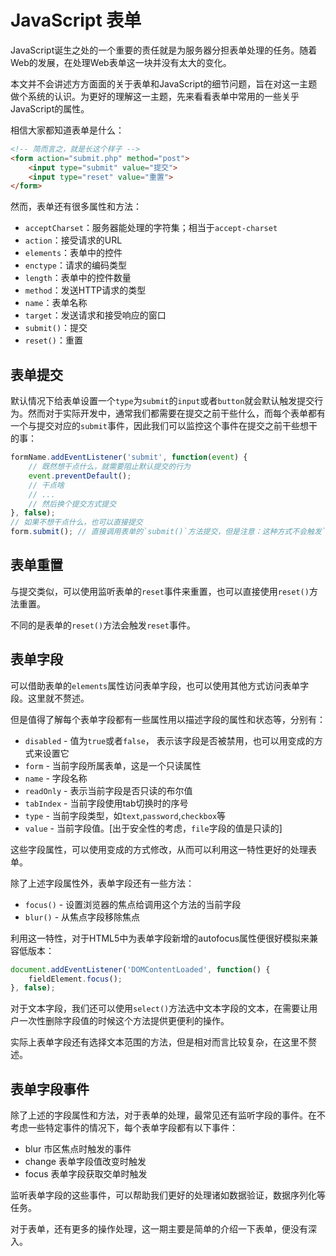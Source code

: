 # JavaScript 表单

JavaScript诞生之处的一个重要的责任就是为服务器分担表单处理的任务。随着Web的发展，在处理Web表单这一块并没有太大的变化。

本文并不会讲述方方面面的关于表单和JavaScript的细节问题，旨在对这一主题做个系统的认识。为更好的理解这一主题，先来看看表单中常用的一些关乎JavaScript的属性。

相信大家都知道表单是什么：

```html
<!-- 简而言之，就是长这个样子 -->
<form action="submit.php" method="post">
	<input type="submit" value="提交">
	<input type="reset" value="重置">
</form>
```

然而，表单还有很多属性和方法：

- `acceptCharset`：服务器能处理的字符集；相当于`accept-charset`
- `action`：接受请求的URL
- `elements`：表单中的控件
- `enctype`：请求的编码类型
- `length`：表单中的控件数量
- `method`：发送HTTP请求的类型
- `name`：表单名称
- `target`：发送请求和接受响应的窗口
- `submit()`：提交
- `reset()`：重置

## 表单提交

默认情况下给表单设置一个`type`为`submit`的`input`或者`button`就会默认触发提交行为。然而对于实际开发中，通常我们都需要在提交之前干些什么，而每个表单都有一个与提交对应的`submit`事件，因此我们可以监控这个事件在提交之前干些想干的事：

```javascript
formName.addEventListener('submit', function(event) {
	// 既然想干点什么，就需要阻止默认提交的行为
	event.preventDefault();
	// 干点啥
	// ...
	// 然后换个提交方式提交
}, false);
// 如果不想干点什么，也可以直接提交
form.submit(); // 直接调用表单的`submit()`方法提交，但是注意：这种方式不会触发`submit`事件
```
## 表单重置

与提交类似，可以使用监听表单的`reset`事件来重置，也可以直接使用`reset()`方法重置。

不同的是表单的`reset()`方法会触发`reset`事件。

## 表单字段

可以借助表单的`elements`属性访问表单字段，也可以使用其他方式访问表单字段。这里就不赘述。

但是值得了解每个表单字段都有一些属性用以描述字段的属性和状态等，分别有：

- `disabled` - 值为`true`或者`false`， 表示该字段是否被禁用，也可以用变成的方式来设置它
- `form` - 当前字段所属表单，这是一个只读属性
- `name` - 字段名称
- `readOnly` - 表示当前字段是否只读的布尔值
- `tabIndex` - 当前字段使用tab切换时的序号
- `type` - 当前字段类型，如`text`,`password`,`checkbox`等
- `value` - 当前字段值。[出于安全性的考虑，`file`字段的值是只读的]

这些字段属性，可以使用变成的方式修改，从而可以利用这一特性更好的处理表单。

除了上述字段属性外，表单字段还有一些方法：

- `focus()` - 设置浏览器的焦点给调用这个方法的当前字段
- `blur()` - 从焦点字段移除焦点

利用这一特性，对于HTML5中为表单字段新增的autofocus属性便很好模拟来兼容低版本：

```javascript
document.addEventListener('DOMContentLoaded', function() {
	fieldElement.focus();
}, false);
```

对于文本字段，我们还可以使用`select()`方法选中文本字段的文本，在需要让用户一次性删除字段值的时候这个方法提供更便利的操作。

实际上表单字段还有选择文本范围的方法，但是相对而言比较复杂，在这里不赘述。

## 表单字段事件

除了上述的字段属性和方法，对于表单的处理，最常见还有监听字段的事件。在不考虑一些特定事件的情况下，每个表单字段都有以下事件：

- blur 市区焦点时触发的事件
- change 表单字段值改变时触发
- focus 表单字段获取交单时触发

监听表单字段的这些事件，可以帮助我们更好的处理诸如数据验证，数据序列化等任务。

对于表单，还有更多的操作处理，这一期主要是简单的介绍一下表单，便没有深入。

